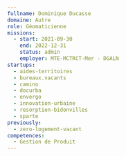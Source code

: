 ```yaml
---
fullname: Dominique Ducasse
domaine: Autre
role: Géomaticienne
missions:
  - start: 2021-09-30
    end: 2022-12-31
    status: admin
    employer: MTE-MCTRCT-Mer - DGALN
startups:
  - aides-territoires
  - bureaux.vacants
  - camino
  - docurba
  - envergo
  - innovation-urbaine
  - resorption-bidonvilles
  - sparte
previously:
  - zero-logement-vacant
competences:
  - Gestion de Produit
---
```

